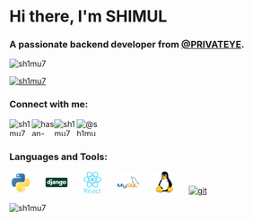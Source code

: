 
<h1 align="left">Hi there, I'm SHIMUL</h1>
<h3 align="left">A passionate backend developer from <a href="https://privateyebd.com/">@PRIVATEYE</a>. </h3>

<p align="left"> <img src="https://komarev.com/ghpvc/?username=sh1mu7&label=Profile%20views&color=0e75b6&style=flat" alt="sh1mu7" /> </p>

<p align="left"> <a href="https://twitter.com/sh1mu7" target="blank"><img src="https://img.shields.io/twitter/follow/sh1mu7?logo=twitter&style=for-the-badge" alt="sh1mu7" /></a> </p>

<h3 align="left">Connect with me:</h3>
<p align="left">
<a href="https://twitter.com/sh1mu7" target="blank"><img align="left" src="https://raw.githubusercontent.com/rahuldkjain/github-profile-readme-generator/master/src/images/icons/Social/twitter.svg" alt="sh1mu7" height="30" width="40"/></a>
<a href="https://linkedin.com/in/hasan-shimul" target="blank"><img align="left" src="https://raw.githubusercontent.com/rahuldkjain/github-profile-readme-generator/master/src/images/icons/Social/linked-in-alt.svg" alt="hasan-shimul"height="30" width="40" /></a>
<a href="https://dev.to/sh1mu7" target="blank"><img align="left" src="https://raw.githubusercontent.com/rahuldkjain/github-profile-readme-generator/master/src/images/icons/Social/devto.svg" alt="sh1mu7" height="30" width="40"/></a>
<a href="https://www.hackerrank.com/@sh1mu7" target="blank"><img align="left" src="https://raw.githubusercontent.com/rahuldkjain/github-profile-readme-generator/master/src/images/icons/Social/hackerrank.svg" alt="@sh1mu7" height="30"width="40" /></a>
</p>
<br>
 <br>
<h3 align="left">Languages and Tools:</h3>
<p align='left' >
    <a href="https://www.python.org" target="blank" rel="noreferrer"><img src="https://raw.githubusercontent.com/devicons/devicon/master/icons/python/python-original.svg" alt="python" width="40" height="40"/></a> 
    <a style="margin-left:20px;" href="https://www.djangoproject.com/" target="_blank" rel="noreferrer"> <img src="https://raw.githubusercontent.com/devicons/devicon/master/icons/django/django-original.svg" alt="django" width="40" height="40"/></a>
    <a style="margin-left:20px;"href="https://reactjs.org/" target="blank" rel="noreferrer"><img src="https://raw.githubusercontent.com/devicons/devicon/master/icons/react/react-original-wordmark.svg" alt="react" width="40" height="40"/></a>
    <a style="margin-left:20px;"href="https://www.mysql.com/" target="blank" rel="noreferrer"><img src="https://raw.githubusercontent.com/devicons/devicon/master/icons/mysql/mysql-original-wordmark.svg" alt="mysql" width="40" height="40"/></a> 
    <a style="margin-left:20px;"href="https://www.linux.org/" target="blank" rel="noreferrer"><img src="https://raw.githubusercontent.com/devicons/devicon/master/icons/linux/linux-original.svg" alt="linux" width="40" height="40"/></a>
    <a style="margin-left:20px;" href="https://git-scm.com/" target="blank" rel="noreferrer"><img src="https://www.vectorlogo.zone/logos/git-scm/git-scm-icon.svg" alt="git" width="40" height="40"/></a>

</p>

<a align='left' >&nbsp;<img align="left" src="https://github-readme-stats.vercel.app/api?username=sh1mu7&show_icons=true&locale=en" alt="sh1mu7" /></a>

